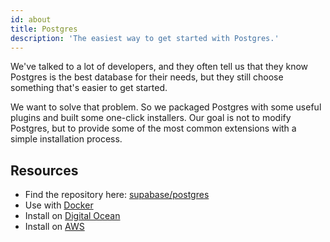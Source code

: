 ```yaml
---
id: about
title: Postgres
description: 'The easiest way to get started with Postgres.'
---
```


We've talked to a lot of developers, and they often tell us that they know Postgres is the best database for their needs, but they still choose something that's easier to get started.

We want to solve that problem. So we packaged Postgres with some useful plugins and built some one-click installers. Our goal is not to modify Postgres, but to provide some of the most common extensions with a simple installation process.

## Resources

- Find the repository here: [supabase/postgres](https://github.com/supabase/postgres/)
- Use with [Docker](https://github.com/supabase/postgres/wiki/Docker)
- Install on [Digital Ocean](https://github.com/supabase/postgres/wiki/Digital-Ocean)
- Install on [AWS](https://github.com/supabase/postgres/wiki/AWS-EC2)
